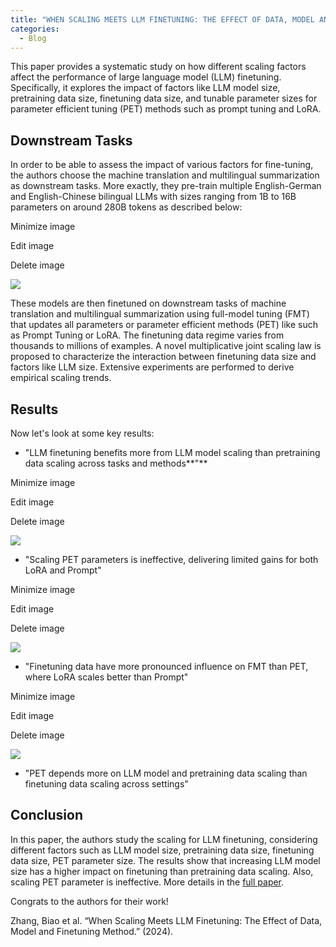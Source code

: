 ```yaml
---
title: "WHEN SCALING MEETS LLM FINETUNING: THE EFFECT OF DATA, MODEL AND FINETUNING METHOD"
categories:
  - Blog
---
```

This paper provides a systematic study on how different scaling factors affect the performance of large language model (LLM) finetuning. Specifically, it explores the impact of factors like LLM model size, pretraining data size, finetuning data size, and tunable parameter sizes for parameter efficient tuning (PET) methods such as prompt tuning and LoRA.

## Downstream Tasks

In order to be able to assess the impact of various factors for fine-tuning, the authors choose the machine translation and multilingual summarization as downstream tasks. More exactly, they pre-train multiple English-German and English-Chinese bilingual LLMs with sizes ranging from 1B to 16B parameters on around 280B tokens as described below:

Minimize image

Edit image

Delete image

![](https://media.licdn.com/dms/image/D4E12AQHPamlmbG3I_g/article-inline_image-shrink_400_744/0/1709399920123?e=1716422400&v=beta&t=jDcEbZXq0mjRi2Zdia3Kt3bapRfIETw9WNUP-OtCNGU)

  

These models are then finetuned on downstream tasks of machine translation and multilingual summarization using full-model tuning (FMT) that updates all parameters or parameter efficient methods (PET) like such as Prompt Tuning or LoRA. The finetuning data regime varies from thousands to millions of examples. A novel multiplicative joint scaling law is proposed to characterize the interaction between finetuning data size and factors like LLM size. Extensive experiments are performed to derive empirical scaling trends.

## Results

Now let's look at some key results:

- "LLM finetuning benefits more from LLM model scaling than pretraining data scaling across tasks and methods**"**
    

Minimize image

Edit image

Delete image

![](https://media.licdn.com/dms/image/D4E12AQGv5kt1xECEZQ/article-inline_image-shrink_400_744/0/1709400157012?e=1716422400&v=beta&t=BsaSYSg6VID8QqwhCGhe84eV3JdMB466bNZM_NoWJYs)

  

  

- "Scaling PET parameters is ineffective, delivering limited gains for both LoRA and Prompt"
    

Minimize image

Edit image

Delete image

![](https://media.licdn.com/dms/image/D4E12AQHxWSJYpte_Fw/article-inline_image-shrink_1000_1488/0/1709400171789?e=1716422400&v=beta&t=QH2YZI9OAXDSVYDsnCDEnW3xwcYQ4AFBBUr_YYyUH20)

  

- "Finetuning data have more pronounced influence on FMT than PET, where LoRA scales better than Prompt"
    

Minimize image

Edit image

Delete image

![](https://media.licdn.com/dms/image/D4E12AQFHQ0TOxpT1TA/article-inline_image-shrink_1000_1488/0/1709400191399?e=1716422400&v=beta&t=PQfL071k6cvbFP4gWjWQ-JM4dnphoeqZjsQ8QfFXdxY)

  

- "PET depends more on LLM model and pretraining data scaling than finetuning data scaling across settings"
    

  

## Conclusion

In this paper, the authors study the scaling for LLM finetuning, considering different factors such as LLM model size, pretraining data size, finetuning data size, PET parameter size. The results show that increasing LLM model size has a higher impact on finetuning than pretraining data scaling. Also, scaling PET parameter is ineffective. More details in the [full paper](https://huggingface.co/papers/2402.17193).

Congrats to the authors for their work!

Zhang, Biao et al. “When Scaling Meets LLM Finetuning: The Effect of Data, Model and Finetuning Method.” (2024).
